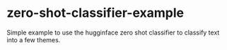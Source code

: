 # zero-shot-classifier-example
Simple example to use the hugginface zero shot classifier to classify text into a few themes.
